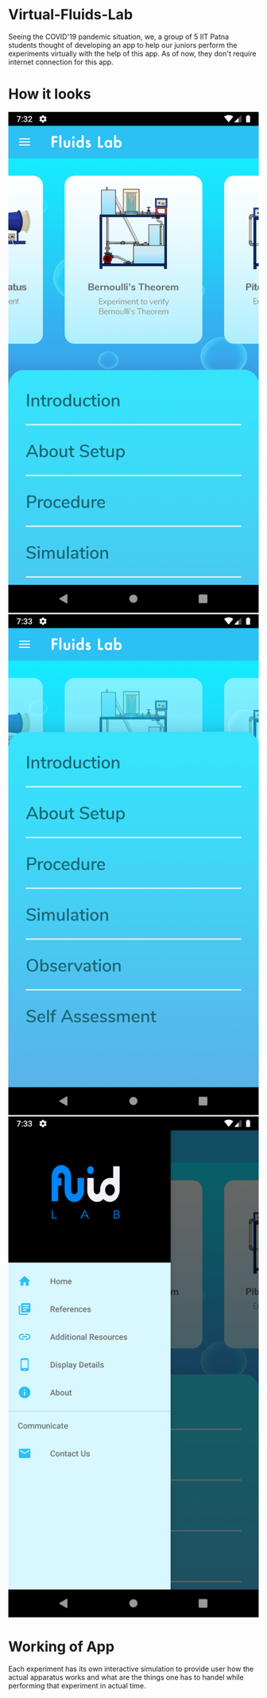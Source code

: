 # Virtual-Fluids-Lab

Seeing the COVID'19 pandemic situation, we, a group of 5 IIT Patna students thought of developing an app to help our juniors perform the experiments virtually with the help of this app. As of now, they don't require internet connection for this app.

# How it looks

![alt text](https://github.com/Aman1124/Virtual-Fluids-Lab/blob/1d9d8497cbac29efc68a5134dac8bd973068ab37/Screenshot_20210208_193239.png)
![alt text](https://github.com/Aman1124/Virtual-Fluids-Lab/blob/1d9d8497cbac29efc68a5134dac8bd973068ab37/Screenshot_20210208_193310.png)
![alt text](https://github.com/Aman1124/Virtual-Fluids-Lab/blob/1d9d8497cbac29efc68a5134dac8bd973068ab37/Screenshot_20210208_193317.png)

# Working of App

Each experiment has its own interactive simulation to provide user how the actual apparatus works and what are the things one has to handel while performing that experiment in actual time.

